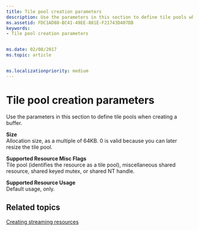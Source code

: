 ```yaml
---
title: Tile pool creation parameters
description: Use the parameters in this section to define tile pools when creating a buffer.
ms.assetid: FDC1AD88-BC41-49EE-881E-F21743D407DB
keywords:
- Tile pool creation parameters


ms.date: 02/08/2017
ms.topic: article


ms.localizationpriority: medium
---
```


# Tile pool creation parameters


Use the parameters in this section to define tile pools when creating a buffer.

<span id="Size"></span><span id="size"></span><span id="SIZE"></span>**Size**  
Allocation size, as a multiple of 64KB. 0 is valid because you can later resize the tile pool.

<span id="Supported_Resource_Misc_Flags"></span><span id="supported_resource_misc_flags"></span><span id="SUPPORTED_RESOURCE_MISC_FLAGS"></span>**Supported Resource Misc Flags**  
Tile pool (identifies the resource as a tile pool), miscellaneous shared resource, shared keyed mutex, or shared NT handle.

<span id="Supported_Resource_Usage"></span><span id="supported_resource_usage"></span><span id="SUPPORTED_RESOURCE_USAGE"></span>**Supported Resource Usage**  
Default usage, only.

## <span id="related-topics"></span>Related topics


[Creating streaming resources](creating-streaming-resources.md)

 

 




